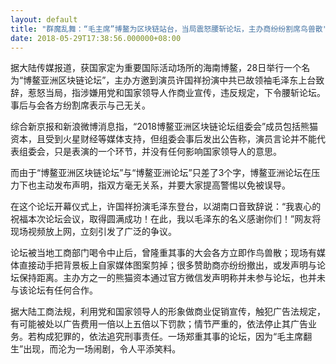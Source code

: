```yaml
---
layout: default
title: "群魔乱舞：“毛主席”博鳌为区块链站台，当局震怒腰斩论坛，主办商纷纷割席鸟兽散"
date: 2018-05-29T17:38:56.000000+08:00
---
```



据大陆传媒报道，获国家定为重要国际活动场所的海南博鳌，28日举行一个名为“博鳌亚洲区块链论坛”，主办方邀到演员许国祥扮演中共已故领袖毛泽东上台致辞，惹怒当局，指涉嫌用党和国家领导人作商业宣传，违反规定，下令腰斩论坛。事后与会各方纷割席表示与己无关。

综合新京报和新浪微博消息指，“2018博鳌亚洲区块链论坛组委会”成员包括熊猫资本，且受到火星财经等媒体支持，但组委会事后发出公告称，演员言论并不能代表组委会，只是表演的一个环节，并没有任何影响国家领导人的意思。

而由于“博鳌亚洲区块链论坛”与“博鳌亚洲论坛”只差了3个字，博鳌亚洲论坛在压力下也主动发布声明，指双方毫无关系，并要大家提高警惕以免被误导。

在这个论坛开幕仪式上，许国祥扮演毛泽东登台，以湖南口音致辞说：“我衷心的祝福本次论坛会议，取得圆满成功！在此，我以毛泽东的名义感谢你们！”网友将现场视频放上网，立刻引发了广泛的争议。

论坛被当地工商部门喝令中止后，曾隆重其事的大会各方立即作鸟兽散；现场有媒体直接动手把背景板上自家媒体图案剪掉；很多赞助商亦纷纷撤出，或发声明与论坛保持距离。主办方之一的熊猫资本通过官方微信发声明称并未参与论坛，也并未与该论坛有任何合作。

据大陆工商法规，利用党和国家领导人的形象做商业促销宣传，触犯广告法规定，有可能被处以广告费用一倍以上五倍以下罚款；情节严重的，依法停止其广告业务。若构成犯罪的，依法追究刑事责任。一场郑重其事的论坛，因为“毛主席翻生”出现，而沦为一场闹剧，令人平添笑料。

